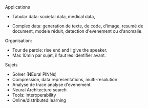 

Applications

- Tabular data: societal data, medical data, 

- Complex data: generation de texte, de code, d'image, resumé de document, modele réduit, detection d'evenement ou d'anomalie.



Organisation:
- Tour de parole: rise end and I give the speaker.
- Max 10min par sujet, il faut les identifier avant.


Sujets
- Solver (NEural PINNs)
- Compression, data representations, multi-resolution
- Analyse de trace analyse d'evenement
- Neural Architecture search
- Tools: interoperability
- Online/distributed learning
